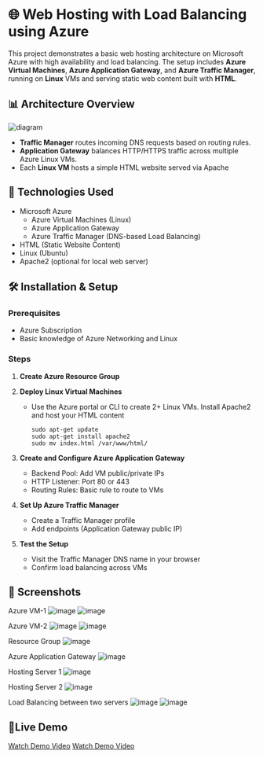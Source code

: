 # 🌐 Web Hosting with Load Balancing using Azure

This project demonstrates a basic web hosting architecture on Microsoft Azure with high availability and load balancing. The setup includes **Azure Virtual Machines**, **Azure Application Gateway**, and **Azure Traffic Manager**, running on **Linux** VMs and serving static web content built with **HTML**.

## 📊 Architecture Overview
![diagram](Images/diagram.jpg)

- **Traffic Manager** routes incoming DNS requests based on routing rules.
- **Application Gateway** balances HTTP/HTTPS traffic across multiple Azure Linux VMs.
- Each **Linux VM** hosts a simple HTML website served via Apache

## 🧰 Technologies Used

- Microsoft Azure
  - Azure Virtual Machines (Linux)
  - Azure Application Gateway
  - Azure Traffic Manager (DNS-based Load Balancing)
- HTML (Static Website Content)
- Linux (Ubuntu)
- Apache2 (optional for local web server)

## 🛠️ Installation & Setup

### Prerequisites

- Azure Subscription
- Basic knowledge of Azure Networking and Linux

### Steps

1. **Create Azure Resource Group**
2. **Deploy Linux Virtual Machines**
   - Use the Azure portal or CLI to create 2+ Linux VMs. Install Apache2 and host your HTML content
     ```
     sudo apt-get update
     sudo apt-get install apache2
     sudo mv index.html /var/www/html/
     ```
3. **Create and Configure Azure Application Gateway**
   - Backend Pool: Add VM public/private IPs
   - HTTP Listener: Port 80 or 443
   - Routing Rules: Basic rule to route to VMs

4. **Set Up Azure Traffic Manager**
   - Create a Traffic Manager profile
   - Add endpoints (Application Gateway public IP)

5. **Test the Setup**
   - Visit the Traffic Manager DNS name in your browser
   - Confirm load balancing across VMs

## 📸 Screenshots

Azure VM-1
![image](Images/vm1.png)
![image](Images/vm1cli.png)

Azure VM-2
![image](Images/vm2.png)
![image](Images/vm2cli.png)

Resource Group
![image](Images/rg.png)

Azure Application Gateway
![image](Images/gateway.png)

Hosting Server 1
![image](Images/server1.png)

Hosting Server 2
![image](Images/server2.png)

Load Balancing between two servers
![image](Images/ags1.png)
![image](Images/ags2.png)

## 🔗Live Demo

[Watch Demo Video](Images/Azure-Loadbalancer.mp4)
[Watch Demo Video](Images/Traffic-Manager.mp4)
